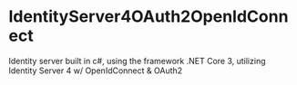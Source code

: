 # IdentityServer4OAuth2OpenIdConnect
Identity server built in c#, using the framework .NET Core 3, utilizing Identity Server 4 w/ OpenIdConnect &amp; OAuth2



